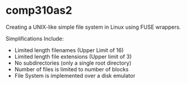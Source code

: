 # comp310as2
Creating a UNIX-like simple file system in Linux using FUSE wrappers.

Simplifications Include:

- Limited length filenames (Upper Limit of 16)
- Limited length file extensions (Upper limit of 3)
- No subdirectories (only a single root directory)
- Number of files is limited to number of blocks
- File System is implemented over a disk emulator
